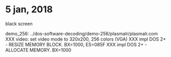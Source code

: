 # 5 jan, 2018

black screen

demo_256: ../dos-software-decoding/demo-256/plasmalr/plasmalr.com
XXX video: set video mode to 320x200, 256 colors (VGA)
XXX impl DOS 2+ - RESIZE MEMORY BLOCK. BX=1000, ES=085F
XXX impl DOS 2+ - ALLOCATE MEMORY. BX=1000
